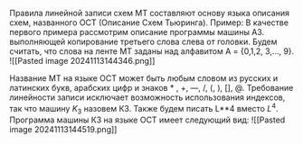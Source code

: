 Правила линейной записи схем МТ составляют основу языка описания схем, названного ОСТ (Описание Схем Тьюринга).
Пример:
В качестве первого примера рассмотрим описание программы машины А3. выполняющей копирование третьего слова слева от головки. Будем считать, что слова на ленте МТ заданы над алфавитом А = {0,1,2, 3,..., 9}.
![[Pasted image 20241113144346.png]]

Название МТ на языке ОСТ может быть любым словом из русских и латинских букв, арабских цифр и знаков * , +, —, /, (, ), [], @. Требование линейности записи исключает возможность использования индексов, так что машину  $K_{3}$ назовем КЗ. Также будем писать L\*\*4  вместо $L^4$. Программа машины КЗ на языке ОСТ имеет следующий вид:
![[Pasted image 20241113144519.png]]